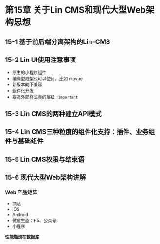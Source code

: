 # 第15章 关于Lin CMS和现代大型Web架构思想

## 15-1 基于前后端分离架构的Lin-CMS

## 15-2 Lin UI使用注意事项

- 原生的小程序组件
- 编译型框架也可以使用，比如 mpvue
- 新版本向下兼容
- 组件化开发
- 提高外部样式类的层级 `!important`

## 15-3 Lin CMS的两种建立API模式

## 15-4 Lin CMS三种粒度的组件化支持：插件、业务组件与基础组件

## 15-5 Lin CMS权限与结束语

## 15-6 现代大型Web架构讲解

### Web 产品矩阵

- 网站
- iOS
- Android
- 微信生态：H5、公众号
- 小程序

**性能瓶颈在数据库**
